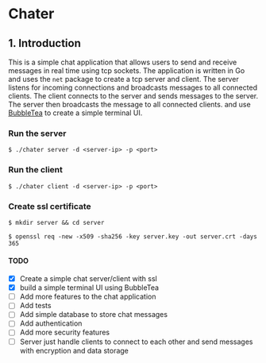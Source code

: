 # Chater

## 1. Introduction
This is a simple chat application that allows users to send and receive messages in real time using tcp sockets. The application is written in Go and uses the `net` package to create a tcp server and client. The server listens for incoming connections and broadcasts messages to all connected clients. The client connects to the server and sends messages to the server. The server then broadcasts the message to all connected clients.
and use [BubbleTea](https://github.com/charmbracelet/bubbletea) to create a simple terminal UI.

### Run the server
```$ ./chater server -d <server-ip> -p <port>```
### Run the client
```$ ./chater client -d <server-ip> -p <port>```
### Create ssl certificate
```$ mkdir server && cd server```

```$ openssl req -new -x509 -sha256 -key server.key -out server.crt -days 365```


#### TODO
- [x] Create a simple chat server/client with ssl 
- [x] build a simple terminal UI using BubbleTea
- [ ] Add more features to the chat application
- [ ] Add tests
- [ ] Add simple database to store chat messages
- [ ] Add authentication
- [ ] Add more security features
- [ ] Server just handle clients to connect to each other and send messages with encryption and data storage
